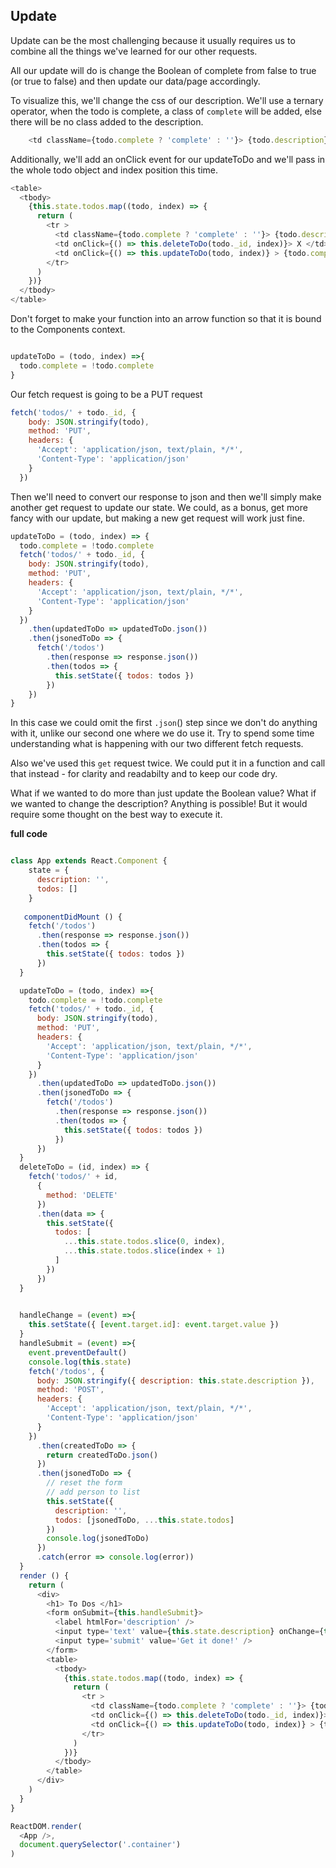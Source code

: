 ## Update

Update can be the most challenging because it usually requires us to combine all the things we've learned for our other requests.

All our update will do is change the Boolean of complete from false to true (or true to false) and then update our data/page accordingly.

To visualize this, we'll change the css of our description. We'll use a ternary operator, when the todo is complete, a class of `complete` will be added, else there will be no class added to the description.


```js
    <td className={todo.complete ? 'complete' : ''}> {todo.description} </td>
```
Additionally, we'll add an onClick event for our updateToDo and we'll pass in the whole todo object and index position this time.

```js
<table>
  <tbody>
    {this.state.todos.map((todo, index) => {
      return (
        <tr >
          <td className={todo.complete ? 'complete' : ''}> {todo.description} </td>
          <td onClick={() => this.deleteToDo(todo._id, index)}> X </td>
          <td onClick={() => this.updateToDo(todo, index)} > {todo.complete ? 'unfinish' : "complete"} </td>
        </tr>
      )
    })}
  </tbody>
</table>
```

Don't forget to make your function into an arrow function so that it is bound to the Components context.

```js

updateToDo = (todo, index) =>{
  todo.complete = !todo.complete
}
```

Our fetch request is going to be a PUT request

```js
fetch('todos/' + todo._id, {
    body: JSON.stringify(todo),
    method: 'PUT',
    headers: {
      'Accept': 'application/json, text/plain, */*',
      'Content-Type': 'application/json'
    }
  })
```

Then we'll need to convert our response to json and then we'll simply make another get request to update our state. We could, as a bonus, get more fancy with our update, but making a new get request will work just fine.

```js
updateToDo = (todo, index) => {
  todo.complete = !todo.complete
  fetch('todos/' + todo._id, {
    body: JSON.stringify(todo),
    method: 'PUT',
    headers: {
      'Accept': 'application/json, text/plain, */*',
      'Content-Type': 'application/json'
    }
  })
    .then(updatedToDo => updatedToDo.json())
    .then(jsonedToDo => {
      fetch('/todos')
        .then(response => response.json())
        .then(todos => {
          this.setState({ todos: todos })
        })
    })
}
```

In this case we could omit the first `.json`() step since we don't do anything with it, unlike our second one where we do use it. Try to spend some time understanding what is happening with our two different fetch requests.

Also we've used this `get` request twice. We could put it in a function and call that instead - for clarity and readabilty and to keep our code dry.

What if we wanted to do more than just update the Boolean value? What if we wanted to change the description? Anything is possible! But it would require some thought on the best way to execute it.


**full code**

```js

class App extends React.Component {
    state = {
      description: '',
      todos: []
    }
   
   componentDidMount () {
    fetch('/todos')
      .then(response => response.json())
      .then(todos => {
        this.setState({ todos: todos })
      })
  }

  updateToDo = (todo, index) =>{
    todo.complete = !todo.complete
    fetch('todos/' + todo._id, {
      body: JSON.stringify(todo),
      method: 'PUT',
      headers: {
        'Accept': 'application/json, text/plain, */*',
        'Content-Type': 'application/json'
      }
    })
      .then(updatedToDo => updatedToDo.json())
      .then(jsonedToDo => {
        fetch('/todos')
          .then(response => response.json())
          .then(todos => {
            this.setState({ todos: todos })
          })
      })
  }
  deleteToDo = (id, index) => {
    fetch('todos/' + id,
      {
        method: 'DELETE'
      })
      .then(data => {
        this.setState({
          todos: [
            ...this.state.todos.slice(0, index),
            ...this.state.todos.slice(index + 1)
          ]
        })
      })
  }

 
  handleChange = (event) =>{
    this.setState({ [event.target.id]: event.target.value })
  }
  handleSubmit = (event) =>{
    event.preventDefault()
    console.log(this.state)
    fetch('/todos', {
      body: JSON.stringify({ description: this.state.description }),
      method: 'POST',
      headers: {
        'Accept': 'application/json, text/plain, */*',
        'Content-Type': 'application/json'
      }
    })
      .then(createdToDo => {
        return createdToDo.json()
      })
      .then(jsonedToDo => {
        // reset the form
        // add person to list
        this.setState({
          description: '',
          todos: [jsonedToDo, ...this.state.todos]
        })
        console.log(jsonedToDo)
      })
      .catch(error => console.log(error))
  }
  render () {
    return (
      <div>
        <h1> To Dos </h1>
        <form onSubmit={this.handleSubmit}>
          <label htmlFor='description' />
          <input type='text' value={this.state.description} onChange={this.handleChange} id='description' />
          <input type='submit' value='Get it done!' />
        </form>
        <table>
          <tbody>
            {this.state.todos.map((todo, index) => {
              return (
                <tr >
                  <td className={todo.complete ? 'complete' : ''}> {todo.description} </td>
                  <td onClick={() => this.deleteToDo(todo._id, index)}> X </td>
                  <td onClick={() => this.updateToDo(todo, index)} > {todo.complete ? 'unfinish' : "complete"} </td>
                </tr>
              )
            })}
          </tbody>
        </table>
      </div>
    )
  }
}

ReactDOM.render(
  <App />,
  document.querySelector('.container')
)


```
